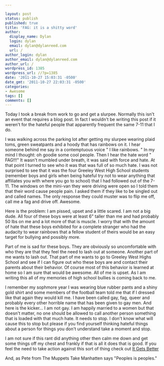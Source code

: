 ```yaml
---

layout: post
status: publish
published: true
title: 'FAG: it is a shitty word'
author:
  display_name: Dylan
  login: dylan
  email: dylan@dylanreed.com
  url: /
author_login: dylan
author_email: dylan@dylanreed.com
author_url: /
wordpress_id: 1385
wordpress_url: //?p=1385
date: '2011-10-27 15:03:31 -0500'
date_gmt: '2011-10-27 22:03:31 -0500'
categories:
- Awesome
tags: []
comments: []
---
```


Today I took a break from work to go and get a slurpee. Normally this isn't an event that requires a blog post. In fact I wouldn't be writing this post if it weren't for the hateful people that apparently frequent the same 7-11 that I do.

I was walking across the parking lot after getting my slurpee wearing plaid toms, green sweatpants and a hoody that has rainbows on it. I hear someone behind me say in a contemptuous voice " I like rainbows. " In my mind I thought: oh goodie some cool people. Then I hear the hate word " FAG!!!" It wasn't mumbled under breath, it was said with force and hate. At that point I turned to see who it was that was full of so much hate. I was not surprised to see that it was the four Greeley West High School students (remember boys and girls when being hateful try not to wear anything that affiliates you with where you go to school) that I had followed out of the 7-11. The windows on the mini-van they were driving were open so I told them that their word cause people pain. I asked them if they like to be singled out and called names. The only response they could muster was to flip me off, call me a fag and drive off. Awesome.

Here is the problem: I am pissed, upset and a little scared. I am not a big dude. All four of these boys were at least 6" taller than me and had probably 50 lbs on me and a lot more of that is muscle. I worry that with the amount of hate that these boys exhibited for a complete stranger who had the audacity to wear rainbows that a fellow student of theirs would be an easy target for bullying and possibly more.

Part of me is sad for these boys. They are obviously so uncomfortable with who they are that they feel the need to lash out at someone. Another part of me wants to lash out. That part of me wants to go to Greeley West Highs School and see if I can figure out who these boys are and contact their parents about their behavior. Of course most of this behavior is learned at home so I am sure that would be awesome. All of me is upset. As I am writing this all of my memories of high school bullies is coming back to me.

I remember my sophmore year I was wearing blue rubber pants and a shiny gold shirt and some members of the football team told me that if I dressed like that again they would kill me. I have been called gay, fag, queer and probably every other horrible name that has been given to gay men. And here is the kicker... I am not gay. I am happily married to a women but that doesn't matter, no one should be allowed to call another person something that is loaded with that much hate. It needs to stop. I don't know what will cause this to stop but please if you find yourself thinking hateful things about a person for things you don't understand take a moment and stop.

I am not sure if this rant did anything other then calm me down and get some things off my chest and frankly if that is all it does that is good. If you feel the need to take action against this sort of thing check out [It Gets Better][1]

   [1]: http://www.itgetsbetter.org/pages/action-center

And, as Pete from The Muppets Take Manhatten says "Peoples is peoples."
